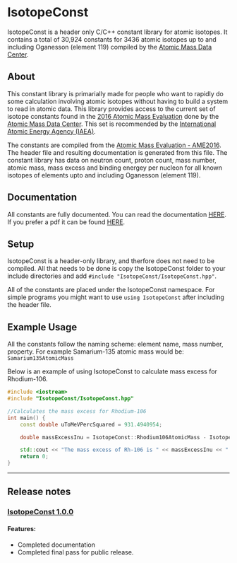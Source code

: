 # IsotopeConst
IsotopeConst is a header only C/C++ constant library for atomic isotopes. It contains a total of 30,924 constants for 3436 atomic isotopes up to and including Oganesson (element 119) compiled by the [Atomic Mass Data Center](https://www-nds.iaea.org/amdc/). 

## About
This constant library is primarially made for people who want to rapidly do some calculation involving atomic isotopes without having to build a system to read in atomic data.  This library provides access to the current set of isotope constants found in the [2016 Atomic Mass Evaluation](https://doi.org/10.1088/1674-1137/41/3/030003) done by the [Atomic Mass Data Center](https://www-nds.iaea.org/amdc/). This set is recommended by the [International Atomic Energy Agency (IAEA)](https://www.iaea.org/). 

The constants are compiled from the [Atomic Mass Evaluation - AME2016](https://www-nds.iaea.org/amdc/ame2016/mass16.txt). The header file and resulting documentation is generated from this file. The constant library has data on neutron count, proton count, mass number, atomic mass, mass excess and binding energey per nucleon for all known isotopes of elements upto and including Oganesson (element 119).

## Documentation
All constants are fully documented. You can read the documentation [HERE](https://metex.github.io/IsotopeConst/html/modules.html). If you prefer a pdf it can be found [HERE](https://github.com/Metex/IsotopeConst/docs/latex/refman.pdf).  

## Setup
IsotopeConst is a header-only library, and therfore does not need to be compiled. All that needs to be done is copy the IsotopeConst folder to your include directories and add `#include "IsotopeConst/IsotopeConst.hpp"`. 

All of the constants are placed under the IsotopeConst namespace. For simple programs you might want to use  `using IsotopeConst` after including the header file. 

## Example Usage
All the constants follow the naming scheme: element name, mass number, property. For example Samarium-135 atomic mass would be:
`Samarium135AtomicMass`

Below is an example of using IsotopeConst to calculate mass excess for Rhodium-106.
```cpp
#include <iostream>
#include "IsotopeConst/IsotopeConst.hpp"

//Calculates the mass excess for Rhodium-106
int main() {
    const double uToMeVPercSquared = 931.4940954;

    double massExcessInu = IsotopeConst::Rhodium106AtomicMass - IsotopeConst::Rhodium106MassNumber;

    std::cout << "The mass excess of Rh-106 is " << massExcessInu << " u or " << massExcessInu * uToMeVPercSquared << " MeV/c^2" << std::endl;
    return 0;
}
```

---
## Release notes

### [IsotopeConst 1.0.0](https://github.com/Metex/IsotopeConst/releases/latest)
#### Features:
- Completed documentation
- Completed final pass for public release.


